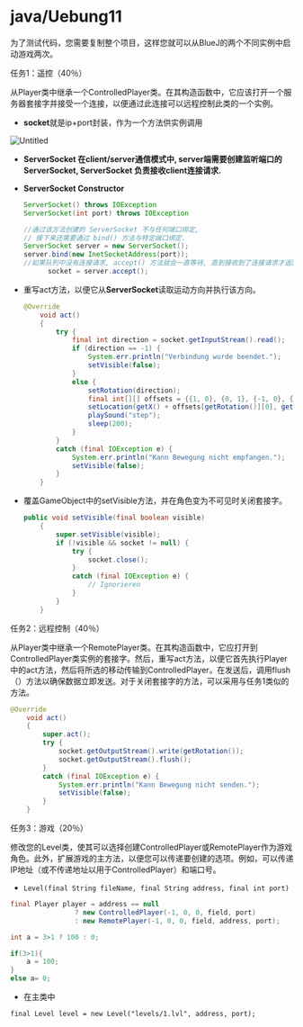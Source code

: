 # java/Uebung11

为了测试代码，您需要复制整个项目，这样您就可以从BlueJ的两个不同实例中启动游戏两次。

任务1：遥控（40％）

从Player类中继承一个ControlledPlayer类。在其构造函数中，它应该打开一个服务器套接字并接受一个连接，以便通过此连接可以远程控制此类的一个实例。

- **socket**就是ip+port封装，作为一个方法供实例调用

![Untitled](https://s3-us-west-2.amazonaws.com/secure.notion-static.com/31d9a21f-aae0-4dc7-9ca9-47f5f1689da7/Untitled.png)

- **ServerSocket 在client/server通信模式中, server端需要创建监听端口的 ServerSocket, ServerSocket 负责接收client连接请求.**
- **ServerSocket Constructor**
    
    ```java
    ServerSocket() throws IOException
    ServerSocket(int port) throws IOException
    
    //通过该方法创建的 ServerSocket 不与任何端口绑定,
    // 接下来还需要通过 bind() 方法与特定端口绑定.
    ServerSocket server = new ServerSocket();
    server.bind(new InetSocketAddress(port));
    //如果队列中没有连接请求, accept() 方法就会一直等待, 直到接收到了连接请求才返回.
          socket = server.accept();
    ```
    
- 重写act方法，以便它从**ServerSocket**读取运动方向并执行该方向。
    
    ```java
    @Override
        void act()
        {
            try {
                final int direction = socket.getInputStream().read();
                if (direction == -1) {
                    System.err.println("Verbindung wurde beendet.");
                    setVisible(false);
                }
                else {
                    setRotation(direction);
                    final int[][] offsets = {{1, 0}, {0, 1}, {-1, 0}, {0, -1}};
                    setLocation(getX() + offsets[getRotation()][0], getY() + offsets[getRotation()][1]);
                    playSound("step");
                    sleep(200);
                }
            }
            catch (final IOException e) {
                System.err.println("Kann Bewegung nicht empfangen.");
                setVisible(false);
            }
        }
    ```
    
- 覆盖GameObject中的setVisible方法，并在角色变为不可见时关闭套接字。
    
    ```java
    public void setVisible(final boolean visible)
        {
            super.setVisible(visible);
            if (!visible && socket != null) {
                try {
                    socket.close();
                }
                catch (final IOException e) {
                    // Ignorieren
                }
            }
        }
    ```
    

任务2：远程控制（40％）

从Player类中继承一个RemotePlayer类。在其构造函数中，它应打开到ControlledPlayer类实例的套接字。然后，重写act方法，以便它首先执行Player中的act方法，然后将所选的移动传输到ControlledPlayer。在发送后，调用flush（）方法以确保数据立即发送。对于关闭套接字的方法，可以采用与任务1类似的方法。

```java
@Override
    void act()
    {
        super.act();
        try {
            socket.getOutputStream().write(getRotation());
            socket.getOutputStream().flush();
        }
        catch (final IOException e) {
            System.err.println("Kann Bewegung nicht senden.");
            setVisible(false);
        }
    }
```

任务3：游戏（20％）

修改您的Level类，使其可以选择创建ControlledPlayer或RemotePlayer作为游戏角色。此外，扩展游戏的主方法，以便您可以传递要创建的选项。例如，可以传递IP地址（或不传递地址以用于ControlledPlayer）和端口号。

- `Level(final String fileName, final String address, final int port)`

```java
final Player player = address == null
                ? new ControlledPlayer(-1, 0, 0, field, port)
                : new RemotePlayer(-1, 0, 0, field, address, port);
```

```java
int a = 3>1 ? 100 : 0;

if(3>1){
	a = 100;
}
else a= 0;
```

- 在主类中

`final Level level = new Level("levels/1.lvl", address, port);`
